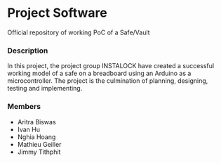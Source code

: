 # Project Software
Official repository of working PoC of a Safe/Vault

### Description
In this project, the project group INSTALOCK have created a successful working model of a safe on a breadboard using an Arduino as a microcontroller. The project is the culmination of planning, designing, testing and implementing.

### Members
- Aritra Biswas
- Ivan Hu
- Nghia Hoang
- Mathieu Geiller
- Jimmy Tithphit
